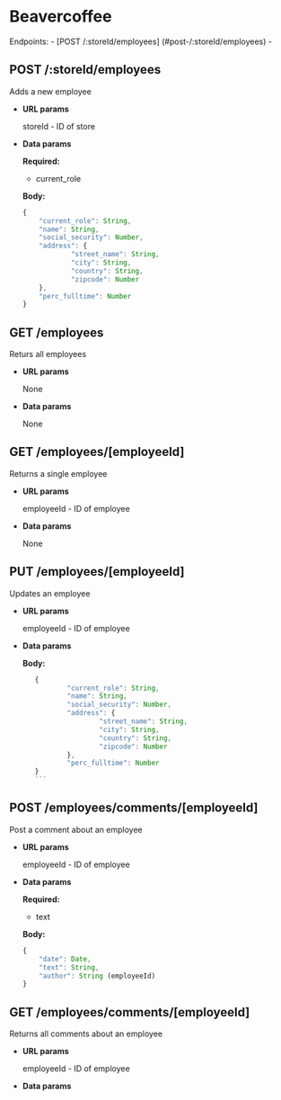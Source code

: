 # Beavercoffee
Endpoints:
	- [POST /:storeId/employees] (#post-/:storeId/employees)
	- 

## POST /:storeId/employees
Adds a new employee
- **URL params**

	storeId - ID of store
- **Data params**

	**Required:**
	- current_role

	**Body:**
	```javascript
	{
		"current_role": String,
		"name": String,
		"social_security": Number,
		"address": {
    			"street_name": String,
    			"city": String,
    			"country": String,
    			"zipcode": Number
		},
		"perc_fulltime": Number	
  	}	
	```	
## GET /employees
Returs all employees
- **URL params**

	None
- **Data params**

	None

## GET /employees/[employeeId]
Returns a single employee

- **URL params**

	employeeId - ID of employee
- **Data params**

	None

## PUT /employees/[employeeId]
Updates an employee

- **URL params**

	employeeId - ID of employee
- **Data params**

	**Body:**
	 ```javascript
        {       
                "current_role": String,
                "name": String,
                "social_security": Number,
                "address": {
                        "street_name": String,
                        "city": String,
                        "country": String,
                        "zipcode": Number
                },
                "perc_fulltime": Number
        }
        ```	
	
## POST /employees/comments/[employeeId]
Post a comment about an employee

- **URL params**

	employeeId - ID of employee
- **Data params**

	**Required:**
	- text
	
	**Body:**
	```javascript
	{
		"date": Date,
		"text": String, 
		"author": String (employeeId)
  	}	
	```
	
## GET /employees/comments/[employeeId]
Returns all comments about an employee

- **URL params**

	employeeId - ID of employee
- **Data params**
	

